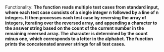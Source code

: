 Functionality: **The function reads multiple test cases from standard input, where each test case consists of a single integer n followed by a line of n integers. It then processes each test case by reversing the array of integers, iterating over the reversed array, and appending a character to the answer string based on the count of the current number in the remaining reversed array. The character is determined by the count minus one, which corresponds to a letter in the alphabet. The function prints the concatenated answer strings for all test cases.**